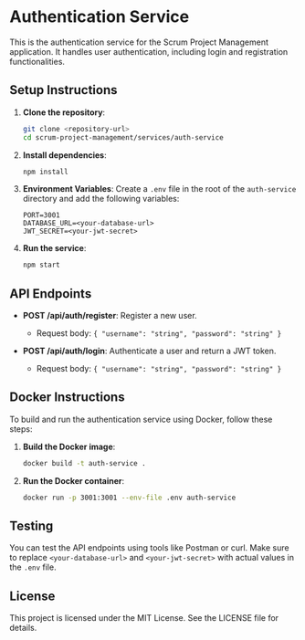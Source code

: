 # Authentication Service

This is the authentication service for the Scrum Project Management application. It handles user authentication, including login and registration functionalities.

## Setup Instructions

1. **Clone the repository**:
   ```bash
   git clone <repository-url>
   cd scrum-project-management/services/auth-service
   ```

2. **Install dependencies**:
   ```bash
   npm install
   ```

3. **Environment Variables**:
   Create a `.env` file in the root of the `auth-service` directory and add the following variables:
   ```
   PORT=3001
   DATABASE_URL=<your-database-url>
   JWT_SECRET=<your-jwt-secret>
   ```

4. **Run the service**:
   ```bash
   npm start
   ```

## API Endpoints

- **POST /api/auth/register**: Register a new user.
  - Request body: `{ "username": "string", "password": "string" }`
  
- **POST /api/auth/login**: Authenticate a user and return a JWT token.
  - Request body: `{ "username": "string", "password": "string" }`

## Docker Instructions

To build and run the authentication service using Docker, follow these steps:

1. **Build the Docker image**:
   ```bash
   docker build -t auth-service .
   ```

2. **Run the Docker container**:
   ```bash
   docker run -p 3001:3001 --env-file .env auth-service
   ```

## Testing

You can test the API endpoints using tools like Postman or curl. Make sure to replace `<your-database-url>` and `<your-jwt-secret>` with actual values in the `.env` file.

## License

This project is licensed under the MIT License. See the LICENSE file for details.
